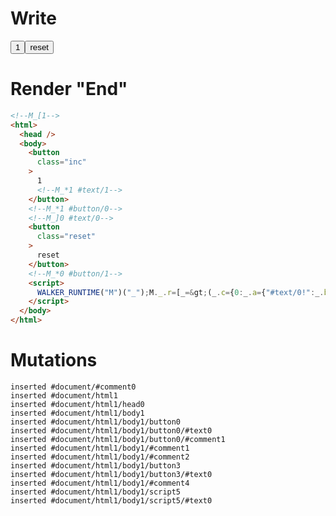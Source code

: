 # Write
  <!--M_[1--><button class=inc>1<!--M_*1 #text/1--></button><!--M_*1 #button/0--><!--M_]0 #text/0--><button class=reset>reset</button><!--M_*0 #button/1--><script>WALKER_RUNTIME("M")("_");M._.r=[_=>(_.c={0:_.a={"#text/0!":_.b={x:1},"#text/0(":_._["__tests__/components/counter.marko"]},1:_.b},_.b["/"]=_._["__tests__/template.marko_0_count/var"](_.a),_.b["@"]=_._["__tests__/components/counter.marko_0/valueChange"](_.b),_.c),1,"__tests__/components/counter.marko_0_x",0,"__tests__/template.marko_0",0];M._.w()</script>


# Render "End"
```html
<!--M_[1-->
<html>
  <head />
  <body>
    <button
      class="inc"
    >
      1
      <!--M_*1 #text/1-->
    </button>
    <!--M_*1 #button/0-->
    <!--M_]0 #text/0-->
    <button
      class="reset"
    >
      reset
    </button>
    <!--M_*0 #button/1-->
    <script>
      WALKER_RUNTIME("M")("_");M._.r=[_=&gt;(_.c={0:_.a={"#text/0!":_.b={x:1},"#text/0(":_._["__tests__/components/counter.marko"]},1:_.b},_.b["/"]=_._["__tests__/template.marko_0_count/var"](_.a),_.b["@"]=_._["__tests__/components/counter.marko_0/valueChange"](_.b),_.c),1,"__tests__/components/counter.marko_0_x",0,"__tests__/template.marko_0",0];M._.w()
    </script>
  </body>
</html>
```

# Mutations
```
inserted #document/#comment0
inserted #document/html1
inserted #document/html1/head0
inserted #document/html1/body1
inserted #document/html1/body1/button0
inserted #document/html1/body1/button0/#text0
inserted #document/html1/body1/button0/#comment1
inserted #document/html1/body1/#comment1
inserted #document/html1/body1/#comment2
inserted #document/html1/body1/button3
inserted #document/html1/body1/button3/#text0
inserted #document/html1/body1/#comment4
inserted #document/html1/body1/script5
inserted #document/html1/body1/script5/#text0
```